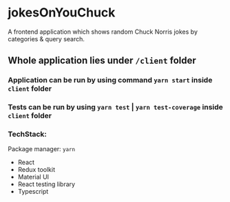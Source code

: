 # jokesOnYouChuck

A frontend application which shows random Chuck Norris jokes by categories &amp; query search.

## Whole application lies under `/client` folder

### Application can be run by using command `yarn start` inside `client` folder

### Tests can be run by using `yarn test` | `yarn test-coverage` inside `client` folder

### TechStack:

Package manager: `yarn`

-   React
-   Redux toolkit
-   Material UI
-   React testing library
-   Typescript
